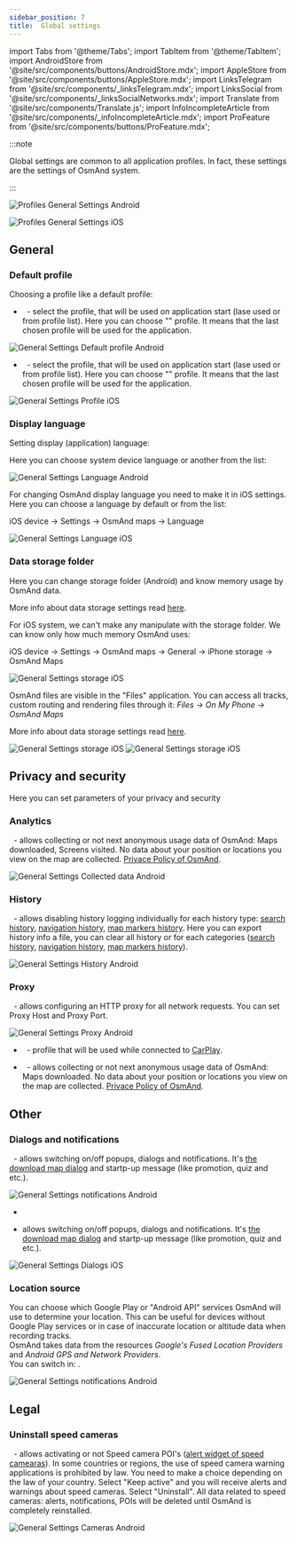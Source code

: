 ```yaml
---
sidebar_position: 7
title:  Global settings
---
```


import Tabs from '@theme/Tabs';
import TabItem from '@theme/TabItem';
import AndroidStore from '@site/src/components/buttons/AndroidStore.mdx';
import AppleStore from '@site/src/components/buttons/AppleStore.mdx';
import LinksTelegram from '@site/src/components/_linksTelegram.mdx';
import LinksSocial from '@site/src/components/_linksSocialNetworks.mdx';
import Translate from '@site/src/components/Translate.js';
import InfoIncompleteArticle from '@site/src/components/_infoIncompleteArticle.mdx';
import ProFeature from '@site/src/components/buttons/ProFeature.mdx';

<InfoIncompleteArticle/>

:::note

Global settings are common to all application profiles. In fact, these settings are the settings of OsmAnd system.

:::

<Tabs groupId="operating-systems">

<TabItem value="android" label="Android">

<Translate android="true" ids="android_button_seq"/> <Translate android="true" ids="shared_string_menu,shared_string_settings,osmand_settings"/>

![Profiles General Settings Android](@site/static/img/personal/profiles/general_settings_android.png)

</TabItem>

<TabItem value="ios" label="iOS">

<Translate ios="true" ids="ios_button_seq"/> <Translate ios="true" ids="menu,sett_settings,osmand_settings"/>

![Profiles General Settings iOS](@site/static/img/personal/profiles/general_settings_ios.png)

</TabItem>

</Tabs>

## General

### Default profile

Choosing a profile like a default profile:

<Tabs groupId="operating-systems">

<TabItem value="android" label="Android">

- &nbsp;<Translate android="true" ids="settings_preset"/> - select the profile, that will be used on application start (lase used or from profile list). Here you can choose "<Translate android="true" ids="shared_string_last_used"/>" profile. It means that the last chosen profile will be used for the application.

![General Settings Default profile Android](@site/static/img/personal/profiles/general_settings_default_profile_android.png)

</TabItem>

<TabItem value="ios" label="iOS">

- &nbsp;<Translate ios="true" ids="settings_preset"/> - select the profile, that will be used on application start (lase used or from profile list). Here you can choose "<Translate ios="true" ids="last_used"/>" profile. It means that the last chosen profile will be used for the application.

![General Settings Profile iOS](@site/static/img/personal/profiles/general_settings_profile_ios.png)

</TabItem>

</Tabs>

### Display language

Setting display (application) language: 

<Tabs groupId="operating-systems">

<TabItem value="android" label="Android">

Here you can choose system device language or another from the list:

<Translate android="true" ids="android_button_seq"/> <Translate android="true" ids="shared_string_menu,shared_string_settings,osmand_settings,preferred_locale"/>

<p> </p>

![General Settings Language Android](@site/static/img/personal/profiles/general_settings_language_android.png)

</TabItem>

<TabItem value="ios" label="iOS">

For changing OsmAnd display language you need to make it in iOS settings. Here you can choose a language by default or from the list:

iOS device → Settings → OsmAnd maps → Language

![General Settings Language iOS](@site/static/img/personal/profiles/general_settings_language_ios.png)

</TabItem>

</Tabs>

### Data storage folder

Here you can change storage folder (Android) and know memorу usage by OsmAnd data.

<Tabs groupId="operating-systems">

<TabItem value="android" label="Android">

<Translate android="true" ids="android_button_seq"/> <Translate android="true" ids="shared_string_menu,shared_string_settings,osmand_settings,application_dir"/>

More info about data storage settings read [here](../personal/storage.md#data-storage-folder).

</TabItem>

<TabItem value="ios" label="iOS">

For iOS system, we can't make any manipulate with the storage folder. We can know only how much memory OsmAnd uses:

iOS device → Settings → OsmAnd maps → General → iPhone storage → OsmAnd Maps 

![General Settings storage iOS](@site/static/img/personal/profiles/general_settings_storage_ios.png)

OsmAnd files are visible in the "Files" application. You can access all tracks, custom routing and rendering files through it:
_Files → On My Phone → OsmAnd Maps_

More info about data storage settings read [here](../personal/storage.md#data-storage-folder).

![General Settings storage iOS](@site/static/img/personal/profiles/files-1.png) ![General Settings storage iOS](@site/static/img/personal/profiles/files-2.png)

</TabItem>

</Tabs>

## Privacy and security

Here you can set parameters of your privacy and security

<Tabs groupId="operating-systems">

<TabItem value="android" label="Android">

### Analytics

&nbsp;<Translate android="true" ids="analytics_pref_title"/> - allows collecting or not next anonymous usage data of OsmAnd: Maps downloaded, Screens visited. No data about your position or locations you view on the map are collected. [Privace Policy of OsmAnd](https://osmand.net/help-online/privacy-policy).

![General Settings Collected data Android](@site/static/img/personal/profiles/general_settings_collected_data_android.png)

### History

&nbsp;<Translate android="true" ids="shared_string_history"/> - allows disabling history logging individually for each history type: [search history](../search/search-history.md), [navigation history](../navigation/route-navigation.md#history), [map markers history](../personal/markers.md#history). Here you can export history info a file, you can clear all history or for each categories ([search history](../search/search-history.md), [navigation history](../navigation/route-navigation.md#history), [map markers history](../personal/markers.md#history)).

![General Settings History Android](@site/static/img/personal/profiles/general_settings_history_android.png)

### Proxy

&nbsp;<Translate android="true" ids="proxy_pref_title"/> - allows configuring an HTTP proxy for all network requests. You can set Proxy Host and Proxy Port.

![General Settings Proxy Android](@site/static/img/personal/profiles/general_settings_proxy_android.png)

</TabItem>

<TabItem value="ios" label="iOS">

- &nbsp;<Translate ios="true" ids="carplay_profile"/> - profile that will be used while connected to [CarPlay](https://support.apple.com/en-gb/HT205634).

- &nbsp;<Translate ios="true" ids="send_anonymous_data"/> - allows collecting or not next anonymous usage data of OsmAnd: Maps downloaded. No data about your position or locations you view on the map are collected. [Privace Policy of OsmAnd](https://osmand.net/help-online/privacy-policy).

</TabItem>

</Tabs>

## Other 



### Dialogs and notifications

<Tabs groupId="operating-systems">

<TabItem value="android" label="Android">

&nbsp;<Translate android="true" ids="dialogs_and_notifications_title"/> - allows switching on/off popups, dialogs and notifications. It's [the download map dialog](../start-with/download-maps.md#download---map-zoom-in) and startp-up message (like promotion, quiz and etc.).

![General Settings notifications Android](@site/static/img/personal/profiles/general_settings_notifications_android.png)

</TabItem>

<TabItem value="ios" label="iOS">

- &nbsp;<Translate ios="true" ids="do_not_show_discount"/>
  
- allows switching on/off popups, dialogs and notifications. It's [the download map dialog](../start-with/download-maps.md#download---map-zoom-in) and startp-up message (like promotion, quiz and etc.).

![General Settings Dialogs iOS](@site/static/img/personal/profiles/general_settings_dialogs_ios.png)


</TabItem>

</Tabs>


### Location source

You can choose which Google Play or "Android API" services OsmAnd will use to determine your location. This can be useful for devices without Google Play services or in case of inaccurate location or altitude data when recording tracks.  
OsmAnd takes data from the resources *Google's Fused Location Providers* and *Android GPS and Network Providers*.  
You can switch **<Translate android="true" id="location_source" />** in: _<Translate android="true" ids="shared_string_menu,shared_string_settings,osmand_settings" />_.

![General Settings notifications Android](@site/static/img/personal/profiles/osmand-settings_location-source_google-play.png)


## Legal

<Tabs groupId="operating-systems">

<TabItem value="android" label="Android">

### Uninstall speed cameras

&nbsp;<Translate android="true" ids="uninstall_speed_cameras"/> - allows activating or not Speed camera POI's ([alert widget of speed camearas](../widgets/nav-widgets.md#alert-types)). In some countries or regions, the use of speed camera warning applications is prohibited by law. You need to make a choice depending on the law of your country.
Select "Keep active" and you will receive alerts and warnings about speed cameras.
Select "Uninstall". All data related to speed cameras: alerts, notifications, POIs will be deleted until OsmAnd is completely reinstalled.

![General Settings Cameras Android](@site/static/img/personal/profiles/general_settings_cameras_android.png)

</TabItem>

</Tabs>